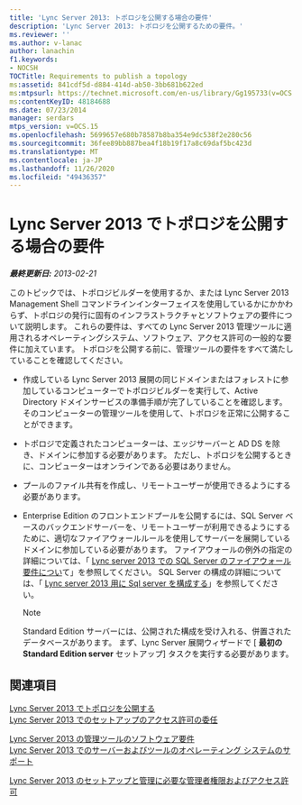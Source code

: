 ```yaml
---
title: 'Lync Server 2013: トポロジを公開する場合の要件'
description: 'Lync Server 2013: トポロジを公開するための要件。'
ms.reviewer: ''
ms.author: v-lanac
author: lanachin
f1.keywords:
- NOCSH
TOCTitle: Requirements to publish a topology
ms:assetid: 841cdf5d-d884-414d-ab50-3bb681b622ed
ms:mtpsurl: https://technet.microsoft.com/en-us/library/Gg195733(v=OCS.15)
ms:contentKeyID: 48184688
ms.date: 07/23/2014
manager: serdars
mtps_version: v=OCS.15
ms.openlocfilehash: 5699657e680b78587b8ba354e9dc538f2e280c56
ms.sourcegitcommit: 36fee89bb887bea4f18b19f17a8c69daf5bc423d
ms.translationtype: MT
ms.contentlocale: ja-JP
ms.lasthandoff: 11/26/2020
ms.locfileid: "49436357"
---
```

# <a name="requirements-to-publish-a-topology-in-lync-server-2013"></a>Lync Server 2013 でトポロジを公開する場合の要件

<div data-xmlns="http://www.w3.org/1999/xhtml">

<div class="topic" data-xmlns="http://www.w3.org/1999/xhtml" data-msxsl="urn:schemas-microsoft-com:xslt" data-cs="https://msdn.microsoft.com/">

<div data-asp="https://msdn2.microsoft.com/asp">



</div>

<div id="mainSection">

<div id="mainBody">

<span> </span>

_**最終更新日:** 2013-02-21_

このトピックでは、トポロジビルダーを使用するか、または Lync Server 2013 Management Shell コマンドラインインターフェイスを使用しているかにかかわらず、トポロジの発行に固有のインフラストラクチャとソフトウェアの要件について説明します。 これらの要件は、すべての Lync Server 2013 管理ツールに適用されるオペレーティングシステム、ソフトウェア、アクセス許可の一般的な要件に加えています。 トポロジを公開する前に、管理ツールの要件をすべて満たしていることを確認してください。

  - 作成している Lync Server 2013 展開の同じドメインまたはフォレストに参加しているコンピューターでトポロジビルダーを実行して、Active Directory ドメインサービスの準備手順が完了していることを確認します。そのコンピューターの管理ツールを使用して、トポロジを正常に公開することができます。

  - トポロジで定義されたコンピューターは、エッジサーバーと AD DS を除き、ドメインに参加する必要があります。 ただし、トポロジを公開するときに、コンピューターはオンラインである必要はありません。

  - プールのファイル共有を作成し、リモートユーザーが使用できるようにする必要があります。

  - Enterprise Edition のフロントエンドプールを公開するには、SQL Server ベースのバックエンドサーバーを、リモートユーザーが利用できるようにするために、適切なファイアウォールルールを使用してサーバーを展開しているドメインに参加している必要があります。 ファイアウォールの例外の指定の詳細については、「 [Lync server 2013 での SQL Server のファイアウォール要件につい](lync-server-2013-understanding-firewall-requirements-for-sql-server.md)て」を参照してください。 SQL Server の構成の詳細については、「 [Lync server 2013 用に Sql server を構成する](lync-server-2013-configure-sql-server-for-lync-server.md)」を参照してください。
    
    <div>
    

    > [!NOTE]  
    > Standard Edition サーバーには、公開された構成を受け入れる、併置されたデータベースがあります。 まず、Lync Server 展開ウィザードで [ <STRONG>最初の Standard Edition server</STRONG> セットアップ] タスクを実行する必要があります。

    
    </div>

<div>

## <a name="see-also"></a>関連項目


[Lync Server 2013 でトポロジを公開する](lync-server-2013-publish-the-topology.md)  
[Lync Server 2013 でのセットアップのアクセス許可の委任](lync-server-2013-delegate-setup-permissions.md)  


[Lync Server 2013 の管理ツールのソフトウェア要件](lync-server-2013-administrative-tools-software-requirements.md)  
[Lync Server 2013 でのサーバーおよびツールのオペレーティング システムのサポート](lync-server-2013-server-and-tools-operating-system-support.md)  


[Lync Server 2013 のセットアップと管理に必要な管理者権限およびアクセス許可](lync-server-2013-administrator-rights-and-permissions-required-for-setup-and-administration.md)  
  

</div>

</div>

<span> </span>

</div>

</div>

</div>


